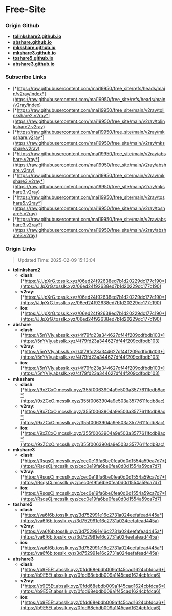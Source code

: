 # Free-Site

### Origin Github

- [**tolinkshare2.github.io**](https://github.com/tolinkshare2/tolinkshare2.github.io)
- [**abshare.github.io**](https://github.com/abshare/abshare.github.io)
- [**mksshare.github.io**](https://github.com/mksshare/mksshare.github.io)
- [**mkshare3.github.io**](https://github.com/mkshare3/mkshare3.github.io)
- [**toshare5.github.io**](https://github.com/toshare5/toshare5.github.io)
- [**abshare3.github.io**](https://github.com/abshare3/abshare3.github.io)

### Subscribe Links

- [*https://raw.githubusercontent.com/mai19950/free_site/refs/heads/main/v2ray/index*](https://raw.githubusercontent.com/mai19950/free_site/refs/heads/main/v2ray/index)
- [*https://raw.githubusercontent.com/mai19950/free_site/main/v2ray/tolinkshare2.v2ray*](https://raw.githubusercontent.com/mai19950/free_site/main/v2ray/tolinkshare2.v2ray)
- [*https://raw.githubusercontent.com/mai19950/free_site/main/v2ray/mksshare.v2ray*](https://raw.githubusercontent.com/mai19950/free_site/main/v2ray/mksshare.v2ray)
- [*https://raw.githubusercontent.com/mai19950/free_site/main/v2ray/abshare.v2ray*](https://raw.githubusercontent.com/mai19950/free_site/main/v2ray/abshare.v2ray)
- [*https://raw.githubusercontent.com/mai19950/free_site/main/v2ray/mkshare3.v2ray*](https://raw.githubusercontent.com/mai19950/free_site/main/v2ray/mkshare3.v2ray)
- [*https://raw.githubusercontent.com/mai19950/free_site/main/v2ray/toshare5.v2ray*](https://raw.githubusercontent.com/mai19950/free_site/main/v2ray/toshare5.v2ray)
- [*https://raw.githubusercontent.com/mai19950/free_site/main/v2ray/abshare3.v2ray*](https://raw.githubusercontent.com/mai19950/free_site/main/v2ray/abshare3.v2ray)

### Origin Links

> Updated Time: 2025-02-09 15:13:04

- **tolinkshare2**
  - **clash**: [*https://JJpXrG.tosslk.xyz/06ed24f92638ed7b1d20229dc177c190*](https://JJpXrG.tosslk.xyz/06ed24f92638ed7b1d20229dc177c190)
  - **v2ray**: [*https://JJpXrG.tosslk.xyz/06ed24f92638ed7b1d20229dc177c190*](https://JJpXrG.tosslk.xyz/06ed24f92638ed7b1d20229dc177c190)
  - **ios**: [*https://JJpXrG.tosslk.xyz/06ed24f92638ed7b1d20229dc177c190*](https://JJpXrG.tosslk.xyz/06ed24f92638ed7b1d20229dc177c190)
- **abshare**
  - **clash**: [*https://5nYVly.absslk.xyz/4f79fd23a344627df44f209cdfbdb103*](https://5nYVly.absslk.xyz/4f79fd23a344627df44f209cdfbdb103)
  - **v2ray**: [*https://5nYVly.absslk.xyz/4f79fd23a344627df44f209cdfbdb103*](https://5nYVly.absslk.xyz/4f79fd23a344627df44f209cdfbdb103)
  - **ios**: [*https://5nYVly.absslk.xyz/4f79fd23a344627df44f209cdfbdb103*](https://5nYVly.absslk.xyz/4f79fd23a344627df44f209cdfbdb103)
- **mksshare**
  - **clash**: [*https://9xZCxO.mcsslk.xyz/355f0063904a9e503a3577611fcdb8ac*](https://9xZCxO.mcsslk.xyz/355f0063904a9e503a3577611fcdb8ac)
  - **v2ray**: [*https://9xZCxO.mcsslk.xyz/355f0063904a9e503a3577611fcdb8ac*](https://9xZCxO.mcsslk.xyz/355f0063904a9e503a3577611fcdb8ac)
  - **ios**: [*https://9xZCxO.mcsslk.xyz/355f0063904a9e503a3577611fcdb8ac*](https://9xZCxO.mcsslk.xyz/355f0063904a9e503a3577611fcdb8ac)
- **mkshare3**
  - **clash**: [*https://RsqsCj.mcsslk.xyz/cec0e19fa6be0fea0d0d1554a59ca7d7*](https://RsqsCj.mcsslk.xyz/cec0e19fa6be0fea0d0d1554a59ca7d7)
  - **v2ray**: [*https://RsqsCj.mcsslk.xyz/cec0e19fa6be0fea0d0d1554a59ca7d7*](https://RsqsCj.mcsslk.xyz/cec0e19fa6be0fea0d0d1554a59ca7d7)
  - **ios**: [*https://RsqsCj.mcsslk.xyz/cec0e19fa6be0fea0d0d1554a59ca7d7*](https://RsqsCj.mcsslk.xyz/cec0e19fa6be0fea0d0d1554a59ca7d7)
- **toshare5**
  - **clash**: [*https://va6f6b.tosslk.xyz/3d752991e16c2731a024eefafead445a*](https://va6f6b.tosslk.xyz/3d752991e16c2731a024eefafead445a)
  - **v2ray**: [*https://va6f6b.tosslk.xyz/3d752991e16c2731a024eefafead445a*](https://va6f6b.tosslk.xyz/3d752991e16c2731a024eefafead445a)
  - **ios**: [*https://va6f6b.tosslk.xyz/3d752991e16c2731a024eefafead445a*](https://va6f6b.tosslk.xyz/3d752991e16c2731a024eefafead445a)
- **abshare3**
  - **clash**: [*https://b9E5Et.absslk.xyz/0fdd68ebdb009a1f45cad1624cbfdca6*](https://b9E5Et.absslk.xyz/0fdd68ebdb009a1f45cad1624cbfdca6)
  - **v2ray**: [*https://b9E5Et.absslk.xyz/0fdd68ebdb009a1f45cad1624cbfdca6*](https://b9E5Et.absslk.xyz/0fdd68ebdb009a1f45cad1624cbfdca6)
  - **ios**: [*https://b9E5Et.absslk.xyz/0fdd68ebdb009a1f45cad1624cbfdca6*](https://b9E5Et.absslk.xyz/0fdd68ebdb009a1f45cad1624cbfdca6)
